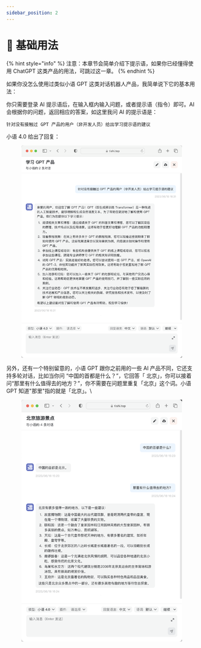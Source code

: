 ```yaml
---
sidebar_position: 2
---
```


# 🔰 基础用法

{% hint style="info" %}
注意：本章节会简单介绍下提示语，如果你已经懂得使用 ChatGPT 这类产品的用法，可跳过这一章。
{% endhint %}

如果你没怎么使用过类似小语 GPT 这类对话机器人产品，我简单说下它的基本用法：

你只需要登录 AI 提示语后，在输入框内输入问题，或者提示语（指令）即可。AI 会根据你的问题，返回相应的答案，如这里我问 AI 的提示语是：

```
针对没有接触过 GPT 产品的用户（非开发人员）给出学习提示语的建议
```

小语 4.0 给出了回复：

<figure><img src="../.gitbook/assets/image (14).png" alt=""><figcaption></figcaption></figure>

另外，还有一个特别留意的，小语 GPT 跟你之前用的一些 AI 产品不同，它还支持多轮对话，比如当你问 “中国的首都是什么？”，它回答「 北京」，你可以接着问“那里有什么值得去的地方？”，你不需要在问题里重复「北京」这个词。小语 GPT 知道"那里"指的就是「北京」。\


<figure><img src="../.gitbook/assets/image (59).png" alt=""><figcaption></figcaption></figure>
